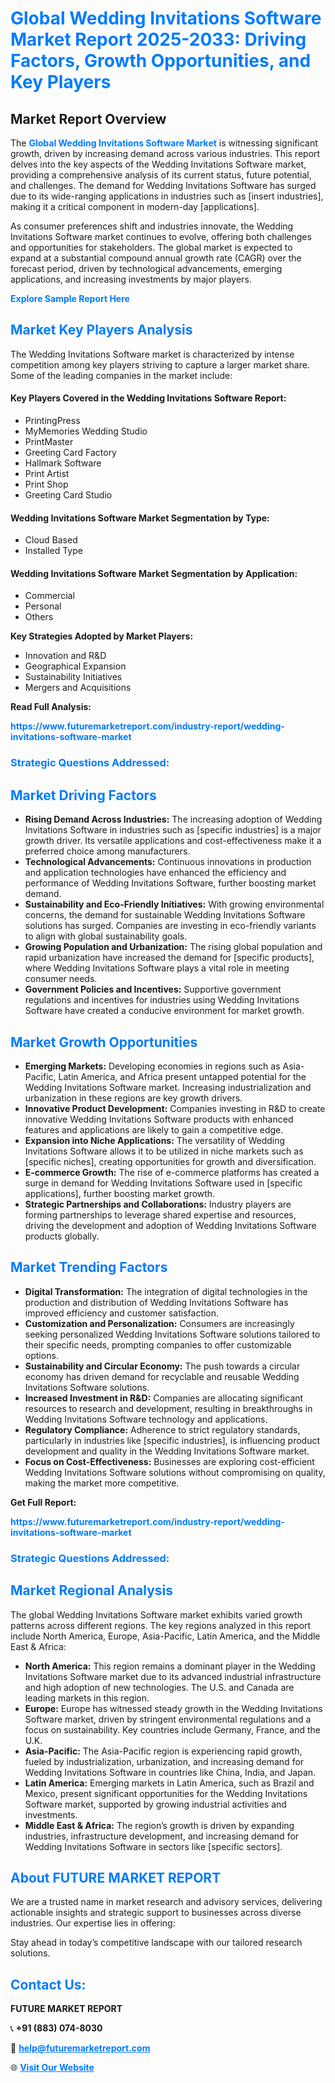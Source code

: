 <h1 style="color: #007BFF;">Global Wedding Invitations Software Market Report 2025-2033: Driving Factors, Growth Opportunities, and Key Players</h1>

<section id="overview">
<h2>Market Report Overview</h2>
<p>The <a href="https://www.futuremarketreport.com/industry-report/wedding-invitations-software-market" style="color: #007BFF; text-decoration: none;"><strong>Global Wedding Invitations Software Market</strong></a> is witnessing significant growth, driven by increasing demand across various industries. This report delves into the key aspects of the Wedding Invitations Software market, providing a comprehensive analysis of its current status, future potential, and challenges. The demand for Wedding Invitations Software has surged due to its wide-ranging applications in industries such as [insert industries], making it a critical component in modern-day [applications].</p>
<p>As consumer preferences shift and industries innovate, the Wedding Invitations Software market continues to evolve, offering both challenges and opportunities for stakeholders. The global market is expected to expand at a substantial compound annual growth rate (CAGR) over the forecast period, driven by technological advancements, emerging applications, and increasing investments by major players.</p>
</section>

<section id="overview">
<p><a href="https://www.futuremarketreport.com/request-sample/reportId=108260" style="color: #007BFF; text-decoration: none;"><strong>Explore Sample Report Here</strong></a></p>
</section>

<section id="key-players">
<h2 style="color: #007BFF;">Market Key Players Analysis</h2>
<p>The Wedding Invitations Software market is characterized by intense competition among key players striving to capture a larger market share. Some of the leading companies in the market include:</p>
<h4>Key Players Covered in the Wedding Invitations Software Report:</h4>
<ul><li>PrintingPress</li><li>MyMemories Wedding Studio</li><li>PrintMaster</li><li>Greeting Card Factory</li><li>Hallmark Software</li><li>Print Artist</li><li>Print Shop</li><li>Greeting Card Studio</li></ul>
<h4>Wedding Invitations Software Market Segmentation by Type:</h4>
<ul><li>Cloud Based</li><li>Installed Type</li></ul>

<h4>Wedding Invitations Software Market Segmentation by Application:</h4>
<ul><li>Commercial</li><li>Personal</li><li>Others</li></ul>
<p><strong>Key Strategies Adopted by Market Players:</strong></p>
<ul>
<li>Innovation and R&D</li>
<li>Geographical Expansion</li>
<li>Sustainability Initiatives</li>
<li>Mergers and Acquisitions</li>
</ul>
</section>

<section>
<p><strong>Read Full Analysis: </strong></p><a href="https://www.futuremarketreport.com/industry-report/wedding-invitations-software-market" style="color: #007BFF; text-decoration: none;"><strong>https://www.futuremarketreport.com/industry-report/wedding-invitations-software-market</strong></a>
<h3 style="color: #007BFF;">Strategic Questions Addressed:</h3>
</section>

<section id="driving-factors">
<h2 style="color: #007BFF;">Market Driving Factors</h2>
<ul>
<li><strong>Rising Demand Across Industries:</strong> The increasing adoption of Wedding Invitations Software in industries such as [specific industries] is a major growth driver. Its versatile applications and cost-effectiveness make it a preferred choice among manufacturers.</li>
<li><strong>Technological Advancements:</strong> Continuous innovations in production and application technologies have enhanced the efficiency and performance of Wedding Invitations Software, further boosting market demand.</li>
<li><strong>Sustainability and Eco-Friendly Initiatives:</strong> With growing environmental concerns, the demand for sustainable Wedding Invitations Software solutions has surged. Companies are investing in eco-friendly variants to align with global sustainability goals.</li>
<li><strong>Growing Population and Urbanization:</strong> The rising global population and rapid urbanization have increased the demand for [specific products], where Wedding Invitations Software plays a vital role in meeting consumer needs.</li>
<li><strong>Government Policies and Incentives:</strong> Supportive government regulations and incentives for industries using Wedding Invitations Software have created a conducive environment for market growth.</li>
</ul>
</section>

<section id="growth-opportunities">
<h2 style="color: #007BFF;">Market Growth Opportunities</h2>
<ul>
<li><strong>Emerging Markets:</strong> Developing economies in regions such as Asia-Pacific, Latin America, and Africa present untapped potential for the Wedding Invitations Software market. Increasing industrialization and urbanization in these regions are key growth drivers.</li>
<li><strong>Innovative Product Development:</strong> Companies investing in R&D to create innovative Wedding Invitations Software products with enhanced features and applications are likely to gain a competitive edge.</li>
<li><strong>Expansion into Niche Applications:</strong> The versatility of Wedding Invitations Software allows it to be utilized in niche markets such as [specific niches], creating opportunities for growth and diversification.</li>
<li><strong>E-commerce Growth:</strong> The rise of e-commerce platforms has created a surge in demand for Wedding Invitations Software used in [specific applications], further boosting market growth.</li>
<li><strong>Strategic Partnerships and Collaborations:</strong> Industry players are forming partnerships to leverage shared expertise and resources, driving the development and adoption of Wedding Invitations Software products globally.</li>
</ul>
</section>

<section id="trending-factors">
<h2 style="color: #007BFF;">Market Trending Factors</h2>
<ul>
<li><strong>Digital Transformation:</strong> The integration of digital technologies in the production and distribution of Wedding Invitations Software has improved efficiency and customer satisfaction.</li>
<li><strong>Customization and Personalization:</strong> Consumers are increasingly seeking personalized Wedding Invitations Software solutions tailored to their specific needs, prompting companies to offer customizable options.</li>
<li><strong>Sustainability and Circular Economy:</strong> The push towards a circular economy has driven demand for recyclable and reusable Wedding Invitations Software solutions.</li>
<li><strong>Increased Investment in R&D:</strong> Companies are allocating significant resources to research and development, resulting in breakthroughs in Wedding Invitations Software technology and applications.</li>
<li><strong>Regulatory Compliance:</strong> Adherence to strict regulatory standards, particularly in industries like [specific industries], is influencing product development and quality in the Wedding Invitations Software market.</li>
<li><strong>Focus on Cost-Effectiveness:</strong> Businesses are exploring cost-efficient Wedding Invitations Software solutions without compromising on quality, making the market more competitive.</li>
</ul>
</section>

<section>
<p><strong>Get Full Report: </strong></p><a href="https://www.futuremarketreport.com/industry-report/wedding-invitations-software-market" style="color: #007BFF; text-decoration: none;"><strong>https://www.futuremarketreport.com/industry-report/wedding-invitations-software-market</strong></a>
<h3 style="color: #007BFF;">Strategic Questions Addressed:</h3>
</section>


<section id="regional-analysis">
<h2 style="color: #007BFF;">Market Regional Analysis</h2>
<p>The global Wedding Invitations Software market exhibits varied growth patterns across different regions. The key regions analyzed in this report include North America, Europe, Asia-Pacific, Latin America, and the Middle East & Africa:</p>
<ul>
<li><strong>North America:</strong> This region remains a dominant player in the Wedding Invitations Software market due to its advanced industrial infrastructure and high adoption of new technologies. The U.S. and Canada are leading markets in this region.</li>
<li><strong>Europe:</strong> Europe has witnessed steady growth in the Wedding Invitations Software market, driven by stringent environmental regulations and a focus on sustainability. Key countries include Germany, France, and the U.K.</li>
<li><strong>Asia-Pacific:</strong> The Asia-Pacific region is experiencing rapid growth, fueled by industrialization, urbanization, and increasing demand for Wedding Invitations Software in countries like China, India, and Japan.</li>
<li><strong>Latin America:</strong> Emerging markets in Latin America, such as Brazil and Mexico, present significant opportunities for the Wedding Invitations Software market, supported by growing industrial activities and investments.</li>
<li><strong>Middle East & Africa:</strong> The region’s growth is driven by expanding industries, infrastructure development, and increasing demand for Wedding Invitations Software in sectors like [specific sectors].</li>
</ul>
</section>

<footer>
<h2 style="color: #007BFF;">About FUTURE MARKET REPORT</h2>
<p>We are a trusted name in market research and advisory services, delivering actionable insights and strategic support to businesses across diverse industries. Our expertise lies in offering:</p>

<p>Stay ahead in today’s competitive landscape with our tailored research solutions.</p>

<h2 style="color: #007BFF;">Contact Us:</h2>
<p><strong>FUTURE MARKET REPORT</strong></p>
<p>📞 <strong>+91 (883) 074-8030</strong></p>
<p>📧 <strong><a href="mailto:help@futuremarketreport.com" style="color: #007BFF;">help@futuremarketreport.com</a></strong></p>
<p>🌐 <strong><a href="https://www.futuremarketreport.com/" style="color: #007BFF;">Visit Our Website</a></strong></p>
</footer>